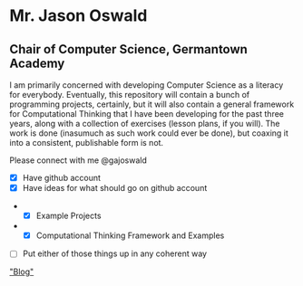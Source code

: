 # Mr. Jason Oswald
## Chair of Computer Science, Germantown Academy

I am primarily concerned with developing Computer Science as a literacy for everybody. Eventually, this repository will contain a bunch of programming projects, certainly, but it will also contain a general framework for Computational Thinking that I have been developing for the past three years, along with a collection of exercises (lesson plans, if you will). The work is done (inasumuch as such work could ever be done), but coaxing it into a consistent, publishable form is not. 

Please connect with me @gajoswald

- [X] Have github account
- [X] Have ideas for what should go on github account
- - [X] Example Projects
- - [X] Computational Thinking Framework and Examples
- [ ] Put either of those things up in any coherent way

["Blog"](https://gajoswald.github.io/)
